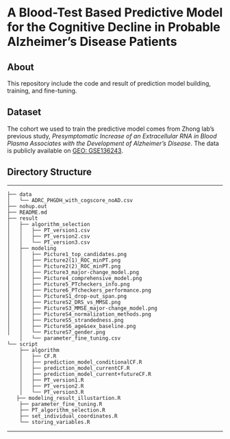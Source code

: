 # A Blood-Test Based Predictive Model for the Cognitive Decline in Probable Alzheimer’s Disease Patients

## About
This repository include the code and result of prediction model building, training, and fine-tuning.

## Dataset
The cohort we used to train the predictive model comes from Zhong lab’s previous study, *Presymptomatic Increase of an Extracellular RNA in Blood Plasma Associates with the Development of Alzheimer’s Disease*. The data is publicly available on [GEO: GSE136243](https://www.ncbi.nlm.nih.gov/geo/query/acc.cgi?acc=GSE136243).

## Directory Structure
------------
    ├── data
    │   └── ADRC_PHGDH_with_cogscore_noAD.csv
    ├── nohup.out
    ├── README.md
    ├── result
    │   ├── algorithm_selection
    │   │   ├── PT_version1.csv
    │   │   ├── PT_version2.csv
    │   │   └── PT_version3.csv
    │   ├── modeling
    │   │   ├── Picture1_top_candidates.png
    │   │   ├── Picture2(1)_ROC_minPT.png
    │   │   ├── Picture2(2)_ROC_minPT.png
    │   │   ├── Picture3_major-change_model.png
    │   │   ├── Picture4_comprehensive_model.png
    │   │   ├── Picture5_PTcheckers_info.png
    │   │   ├── Picture6_PTcheckers_performance.png
    │   │   ├── PictureS1_drop-out_span.png
    │   │   ├── PictureS2_DRS_vs_MMSE.png
    │   │   ├── PictureS3_MMSE_major-change_model.png
    │   │   ├── PictureS4_normalization_methods.png
    │   │   ├── PictureS5_strandedness.png
    │   │   ├── PictureS6_age&sex_baseline.png
    │   │   └── PictureS7_gender.png
        │   └── parameter_fine_tuning.csv
    └── script
        ├── algorithm
        │   ├── CF.R
        │   ├── prediction_model_conditionalCF.R
        │   ├── prediction_model_currentCF.R
        │   ├── prediction_model_current+futureCF.R
        │   ├── PT_version1.R
        │   ├── PT_version2.R
        │   └── PT_version3.R
       ├── modeling_result_illustartion.R
        ├── parameter_fine_tuning.R
        ├── PT_algorithm_selection.R
        ├── set_individual_coordinates.R
        └── storing_variables.R
------------

